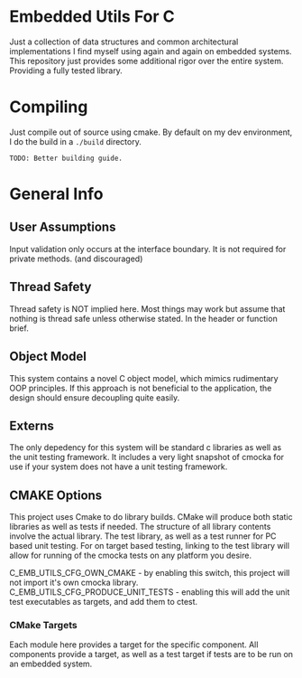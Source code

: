 # Embedded Utils For C

Just a collection of data structures and common architectural implementations I find myself using again and again on embedded systems. This repository just provides some additional rigor over the entire system. Providing a fully tested library.

# Compiling
Just compile out of source using cmake. By default on my dev environment, I do the build in a `./build` directory.

```
TODO: Better building guide.
```

# General Info

## User Assumptions
Input validation only occurs at the interface boundary. It is not required for private methods. (and discouraged)

## Thread Safety
Thread safety is NOT implied here. Most things may work but assume that nothing is thread safe unless otherwise stated. In the header or function brief.

## Object Model
This system contains a novel C object model, which mimics rudimentary OOP principles. If this approach is not beneficial to the application, the design should ensure decoupling quite easily.

## Externs
The only depedency for this system will be standard c libraries as well as the unit testing framework. It includes a very light snapshot of cmocka for use if your system does not have a unit testing framework. 

## CMAKE Options
This project uses Cmake to do library builds. CMake will produce both static libraries as well as tests if needed. The structure of all library contents involve the actual library. The test library, as well as a test runner for PC based unit testing. For on target based testing, linking to the test library will allow for running of the cmocka tests on any platform you desire.

C_EMB_UTILS_CFG_OWN_CMAKE - by enabling this switch, this project will not import it's own cmocka library.
C_EMB_UTILS_CFG_PRODUCE_UNIT_TESTS - enabling this will add the unit test executables as targets, and add them to ctest.

### CMake Targets
Each module here provides a target for the specific component. All components provide a target, as well as a test target if tests are to be run on an embedded system.
